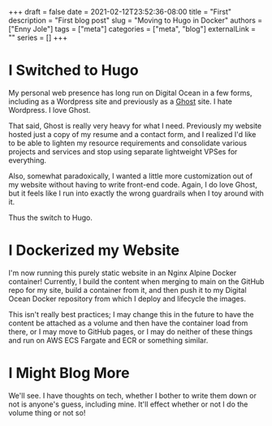 +++
draft = false
date = 2021-02-12T23:52:36-08:00
title = "First"
description = "First blog post"
slug = "Moving to Hugo in Docker"
authors = ["Enny Jole"]
tags = ["meta"]
categories = ["meta", "blog"]
externalLink = ""
series = []
+++
# I Switched to Hugo
My personal web presence has long run on Digital Ocean in a few forms, including as a Wordpress site and previously as a [Ghost](https://ghost.org) site. I hate Wordpress. I love Ghost.

That said, Ghost is really very heavy for what I need. Previously my website hosted just a copy of my resume and a contact form, and I realized I'd like to be able to lighten my resource requirements and consolidate various projects and services and stop using separate lightweight VPSes for everything.

Also, somewhat paradoxically, I wanted a little more customization out of my website without having to write front-end code. Again, I do love Ghost, but it feels like I run into exactly the wrong guardrails when I toy around with it.

Thus the switch to Hugo.

# I Dockerized my Website

I'm now running this purely static website in an Nginx Alpine Docker container! Currently, I build the content when merging to main on the GitHub repo for my site, build a container from it, and then push it to my Digital Ocean Docker repository from which I deploy and lifecycle the images.

This isn't really best practices; I may change this in the future to have the content be attached as a volume and then have the container load from there, or I may move to GitHub pages, or I may do neither of these things and run on AWS ECS Fargate and ECR or something similar.

# I Might Blog More

We'll see. I have thoughts on tech, whether I bother to write them down or not is anyone's guess, including mine. It'll effect whether or not I do the volume thing or not so!
